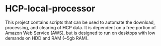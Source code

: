 # HCP-local-processor
This project contains scripts that can be used to automate the download, processing, and clearing of HCP data. It is dependent on a free portion of Amazon Web Service (AWS), but is designed to run on desktops with low demands on HDD and RAM (~5gb RAM).
